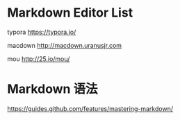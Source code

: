 # Markdown Editor List

typora https://typora.io/

macdown http://macdown.uranusjr.com

mou http://25.io/mou/

# Markdown 语法

https://guides.github.com/features/mastering-markdown/